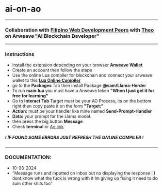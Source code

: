 # ai-on-ao

---

### Collaboration with [Filipino Web Development Peers](https://www.facebook.com/fwdpeers) with **[Theo](https://www.linkedin.com/in/theoroque/)** on Arweave "AI Blockchain Developer"

---

### Instructions
- Install the extension depending on your browser **[Arweave Wallet](https://www.arconnect.io/)**
- Create an account then follow the steps
- Use the online Lua compiler for blockchain and connect your arweave wallet to this **[Lua Online Compiler](https://ide.betteridea.dev/)**
- go to the **Packages** Tab then install Package **@sam/Llama-Herder**
- To run **main.lua** you must have a Arweave token **"When I just get it for free for learning"**
- Go to **Interact Tab** Target must be your AO Process, its on the bottom right then copy paste it on the form **"Target:"**
- **Action:** must be your handler like mine named **Send-Prompt-Handler**
- **Data:** your prompt for the Llama model.
- then press the big button **Message**
- Check **terminal** or [Ao.link](https://www.ao.link/)

##### **! IF FOUND SOME ERRORS JUST REFRESH THE ONLINE COMPILER !**

---

### DOCUMENTATION:

- 10-03-2024
- "Message runs and inputted on inbox but no displaying the response | I dont know what the fuck is wrong with it Im giving up fixing it need to do sum other shits too"
